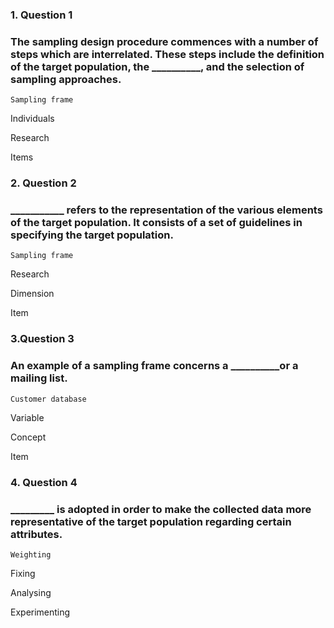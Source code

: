 ### 1. Question 1
### The sampling design procedure commences with a number of steps which are interrelated. These steps include the definition of the target population, the __________, and the selection of sampling approaches. 


``Sampling frame``



Individuals



Research 



Items 



### 2. Question 2
### ___________ refers to the representation of the various elements of the target population. It consists of a set of guidelines in specifying the target population.   


``Sampling frame``



Research  



Dimension  



Item  



### 3.Question 3
### An example of a sampling frame concerns a __________or a mailing list. 


``Customer database``



Variable  



Concept  



Item  



### 4. Question 4
### _________ is adopted in order to make the collected data more representative of the target population regarding certain attributes.


``Weighting ``



Fixing  



Analysing  



Experimenting  


